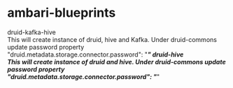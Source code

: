 # ambari-blueprints



druid-kafka-hive<br>
This will create instance of druid, hive and Kafka.  Under druid-commons update password property <br>
"druid.metadata.storage.connector.password": "*****"
druid-hive<br>
This will create instance of druid and hive.  Under druid-commons update password property <br>
"druid.metadata.storage.connector.password": "*****"
